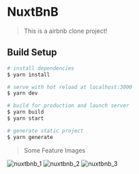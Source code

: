 # NuxtBnB

> This is a airbnb clone project!

## Build Setup

```bash
# install dependencies
$ yarn install

# serve with hot reload at localhost:3000
$ yarn dev

# build for production and launch server
$ yarn build
$ yarn start

# generate static project
$ yarn generate
```
> Some Feature Images

![nuxtbnb_1](https://user-images.githubusercontent.com/44515748/164956640-2d910be2-860d-42c1-859c-2f240d8f94d3.PNG)
![nuxtbnb_2](https://user-images.githubusercontent.com/44515748/164956650-8ab9b013-9ce9-4631-ac7f-e323f1ea8cd3.PNG)
![nuxtbnb_3](https://user-images.githubusercontent.com/44515748/164956655-037eab2a-5cdc-40b1-acac-4d5b5b571bef.PNG)

